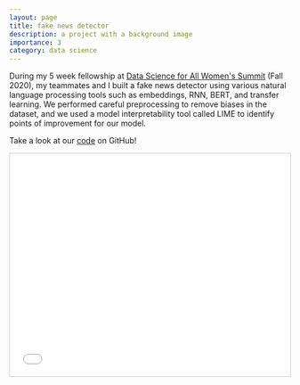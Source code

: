 ```yaml
---
layout: page
title: fake news detector
description: a project with a background image
importance: 3
category: data science
---
```


During my 5 week fellowship at <a href="https://www.correlation-one.com/ds4a">Data Science for All Women's Summit</a> (Fall 2020), my teammates and I built a fake news detector using various natural language processing tools such as embeddings, RNN, BERT, and transfer learning. We performed careful preprocessing to remove biases in the dataset, and we used a model interpretability tool called LIME to identify points of improvement for our model. 

Take a look at our <a href="https://github.com/s-chrodinger/fake-news-detection">code</a> on GitHub!

<iframe src="//www.slideshare.net/slideshow/embed_code/key/f5TLIG5Ag7wuGg" width="595" height="400" frameborder="0" marginwidth="0" marginheight="0" scrolling="no" style="border:1px solid #CCC; border-width:1px; margin-bottom:5px; max-width: 100%;" allowfullscreen> </iframe> <div style="margin-bottom:5px"> </div>